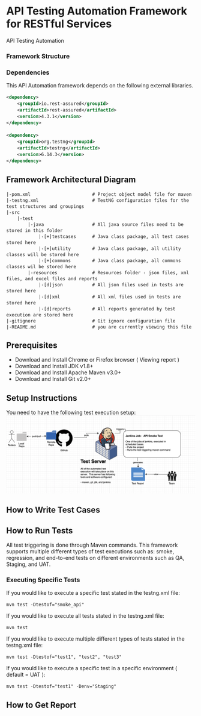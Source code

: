 # API Testing Automation Framework for RESTful Services
API Testing Automation

### Framework Structure

### Dependencies
This API Automation framework depends on the following external libraries.

```xml
<dependency>
	<groupId>io.rest-assured</groupId>
	<artifactId>rest-assured</artifactId>
	<version>4.3.1</version>
</dependency>

<dependency>
	<groupId>org.testng</groupId>
    <artifactId>testng</artifactId>
    <version>6.14.3</version>
</dependency>
```
## Framework Architectural Diagram
```
|-pom.xml                       # Project object model file for maven 
|-testng.xml                    # TestNG configuration files for the test structures and groupings
|-src
    |-test
        |-java                  # All java source files need to be stored in this folder
            |-[+]testcases      # Java class package, all test cases stored here
            |-[+]utility        # Java class package, all utility classes will be stored here
            |-[+]commons        # Java class package, all commons classes wil be stored here
        |-resources             # Resources folder - json files, xml files, and excel files and reports
            |-[d]json           # All json files used in tests are stored here
            |-[d]xml            # All xml files used in tests are stored here
            |-[d]reports        # All reports generated by test execution are stored here
|-gitignore                     # Git ignore configuration file
|-README.md                     # you are currently viewing this file
```

## Prerequisites
* Download and Install Chrome or Firefox browser ( Viewing report )
* Download and Install JDK v1.8+ 
* Download and Install Apache Maven v3.0+
* Download and Install Git v2.0+

## Setup Instructions
You need to have the following test execution setup:
![screenshot](/images/test_execution_setup.png)

## How to Write Test Cases

## How to Run Tests
All test triggering is done through Maven commands. This framework supports multiple different
types of test executions such as: smoke, regression, and end-to-end tests on different environments
such as QA, Staging, and UAT.
### Executing Specific Tests
If you would like to execute a specific test stated in the testng.xml file:
```shell script
mvn test -Dtestof="smoke_api"
```
If you would like to execute all tests stated in the testng.xml file:
```shell script
mvn test
```
If you would like to execute multiple different types of tests stated in the testng.xml file:
```shell script
mvn test -Dtestof="test1", "test2", "test3"
```
If you would like to execute a specific test in a specific environment ( default = UAT ):
```shell script
mvn test -Dtestof="test1" -Denv="Staging"
```

## How to Get Report